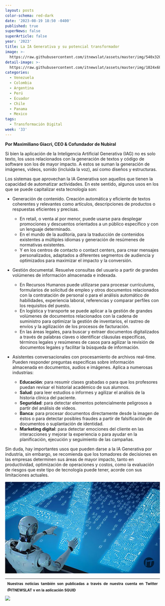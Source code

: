 ```yaml
---
layout: posts
color-schema: red-dark
date: '2023-08-19 18:50 -0400'
published: true
superNews: false
superArticle: false
year: '2023'
title: La IA Generativa y su potencial transformador
image: >-
  https://raw.githubusercontent.com/itnewslat/assets/master/img/540x320/Inteligencia-Artifical-Marketing-p.jpg
detail-image: >-
  https://raw.githubusercontent.com/itnewslat/assets/master/img/1024x680/Inteligencia-Artifical-Marketing-g.jpg
categories:
  - Venezuela
  - Colombia
  - Argentina
  - Perú
  - Ecuador
  - Chile
  - Panama
  - Mexico
tags:
  - Transformación Digital
week: '33'
---
```

**Por Maximiliano Giacri, CEO & Cofundador de Nubiral** 
 
Si bien la aplicación de la Inteligencia Artificial Generativa (IAG) no es solo texto, los usos relacionados con la generación de textos y código de software son los de mayor impacto. A estos se suman la generación de imágenes, videos, sonido (incluida la voz), así como diseños y estructuras.   
 
Los sistemas que aprovechan la IA Generativa son aquellos que tienen la capacidad de automatizar actividades. En este sentido, algunos usos en los que se puede capitalizar esta tecnología son: 
 
- Generación de contenido. Creación automática y eficiente de textos coherentes y relevantes como artículos, descripciones de productos o respuestas eficientes y precisas.  
 
  - En retail, o venta al por menor, puede usarse para desplegar promociones y descuentos orientados a un público específico y con un lenguaje determinado.  
  - En el mundo de la auditoría, para la traducción de contenidos existentes a múltiples idiomas y generación de resúmenes de normativas existentes.  
  - Y en los centros de contacto o contact centers, para crear mensajes personalizados, adaptados a diferentes segmentos de audiencia y optimizados para maximizar el impacto y la conversión. 
 
- Gestión documental. Resuelve consultas del usuario a partir de grandes volúmenes de información almacenada e indexada.  
 
  - En Recursos Humanos puede utilizarse para procesar currículums, formularios de solicitud de empleo y otros documentos relacionados con la contratación de personal o para el análisis automático de habilidades, experiencia laboral, referencias y comparar perfiles con los requisitos del puesto.  
  - En logística y transporte se puede aplicar a la gestión de grandes volúmenes de documentos relacionados con la cadena de suministro para optimizar la gestión de inventarios, el rastreo de envíos y la agilización de los procesos de facturación.  
  - En las áreas legales, para buscar y extraer documentos digitalizados a través de palabras claves o identificar cláusulas específicas, términos legales y resúmenes de casos para agilizar la revisión de documentos legales y facilitar la búsqueda de información. 
 
- Asistentes conversacionales con procesamiento de archivos real-time. Pueden responder preguntas específicas sobre información almacenada en documentos, audios e imágenes. Aplica a numerosas industrias: 
 
  - **Educación**: para resumir clases grabadas o para que los profesores puedan revisar el historial académico de sus alumnos.  
  - **Salud**: para leer estudios o informes y agilizar el análisis de la historia clínica del paciente.  
  - **Seguridad**: para detectar elementos potencialmente peligrosos a partir del análisis de videos.  
  - **Banca**: para procesar documentos directamente desde la imagen de éstos o para detectar posibles fraudes a partir de falsificación de documentos o suplantación de identidad. 
  - **Marketing digital**: para detectar emociones del cliente en las interacciones y mejorar la experiencia o para ayudar en la planificación, ejecución y seguimiento de las campañas. 
 
Sin duda, hay importantes usos que pueden darse a la IA Generativa por industria, sin embargo, se recomienda que los tomadores de decisiones en las empresas determinen sus áreas de mayor impacto, tanto en productividad, optimización de operaciones y costos, como la evaluación de riesgos que este tipo de tecnología puede tener, acorde con sus limitaciones actuales. 

![](https://raw.githubusercontent.com/itnewslat/assets/master/img/540x320/Inteligencia-Artifical-Marketing-p.jpg)

<table style="height: 42px;" width="569">
<tbody>
<tr>
<td style="text-align: justify;"><sub><strong>Nuestras noticias también son publicadas a través de nuestra cuenta en Twitter <a href="https://twitter.com/itnewslat?lang=es">@ITNEWSLAT</a> y en la aplicación <a href="https://squidapp.co/en/">SQUID</a></strong></sub></td>
</tr>
</tbody>
</table>

<img src="https://tracker.metricool.com/c3po.jpg?hash=56f88a41e39ab42c063cc51676587a04"/>